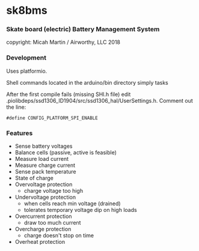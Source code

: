 # sk8bms
### Skate board (electric) Battery Management System
copyright: Micah Martin / Airworthy, LLC 2018

### Development 

Uses platformio.

Shell commands located in the arduino/bin directory simply tasks 

After the first compile fails (missing SHI.h file) edit .piolibdeps/ssd1306_ID1904/src/ssd1306_hal/UserSettings.h.  Comment out the line:

    #define CONFIG_PLATFORM_SPI_ENABLE
    
### Features

 * Sense battery voltages
 * Balance cells (passive, active is feasible)
 * Measure load current
 * Measure charge current
 * Sense pack temperature
 * State of charge
 * Overvoltage protection
    * charge voltage too high
 * Undervoltage protection 
    * when cells reach min voltage (drained)
    * tolerates temporary voltage dip on high loads
 * Overcurrent protection
    * draw too much current
 * Overcharge protection
    * charge doesn't stop on time
 * Overheat protection    
      
    